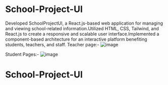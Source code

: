 # School-Project-UI
Developed SchoolProjectUI, a React.js-based web application for managing and viewing school-related information.Utilized HTML, CSS, Tailwind, and React.js to create a responsive and scalable user interface.Implemented a component-based architecture for an interactive platform benefiting students, teachers, and staff. 
Teacher page:-
![image](https://github.com/user-attachments/assets/83a92075-29c2-422a-a1c3-72c1579dfbb6)

Student Pages:-
![image](https://github.com/user-attachments/assets/5e90c938-9d29-4f04-b0b7-46dbf2482a3b)

# School-Project-UI
